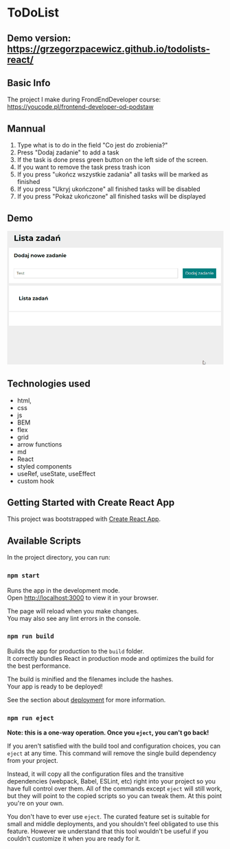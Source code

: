 # ToDoList

## Demo version: https://grzegorzpacewicz.github.io/todolists-react/

## Basic Info
The project I make during FrondEndDeveloper course: https://youcode.pl/frontend-developer-od-podstaw

## Mannual

1. Type what is to do in the field "Co jest do zrobienia?"
2. Press "Dodaj zadanie" to add a task
3. If the task is done press green button on the left side of the screen.
4. If you want to remove the task press trash icon
5. If you press "ukończ wszystkie zadania" all tasks will be marked as finished
6. If you press "Ukryj ukończone" all finished tasks will be disabled
7. If you press "Pokaż ukończone" all finished tasks will be displayed

## Demo

![Demonstration](demo2.gif)

## Technologies used
- html,
- css
- js
- BEM
- flex
- grid
- arrow functions
- md
- React
- styled components
- useRef, useState, useEffect
- custom hook

## Getting Started with Create React App

This project was bootstrapped with [Create React App](https://github.com/facebook/create-react-app).

## Available Scripts

In the project directory, you can run:

### `npm start`

Runs the app in the development mode.\
Open [http://localhost:3000](http://localhost:3000) to view it in your browser.

The page will reload when you make changes.\
You may also see any lint errors in the console.

### `npm run build`

Builds the app for production to the `build` folder.\
It correctly bundles React in production mode and optimizes the build for the best performance.

The build is minified and the filenames include the hashes.\
Your app is ready to be deployed!

See the section about [deployment](https://facebook.github.io/create-react-app/docs/deployment) for more information.

### `npm run eject`

**Note: this is a one-way operation. Once you `eject`, you can't go back!**

If you aren't satisfied with the build tool and configuration choices, you can `eject` at any time. This command will remove the single build dependency from your project.

Instead, it will copy all the configuration files and the transitive dependencies (webpack, Babel, ESLint, etc) right into your project so you have full control over them. All of the commands except `eject` will still work, but they will point to the copied scripts so you can tweak them. At this point you're on your own.

You don't have to ever use `eject`. The curated feature set is suitable for small and middle deployments, and you shouldn't feel obligated to use this feature. However we understand that this tool wouldn't be useful if you couldn't customize it when you are ready for it.
